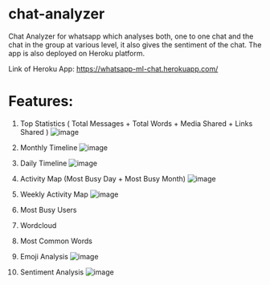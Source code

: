 # chat-analyzer
Chat Analyzer for whatsapp which analyses both, one to one chat and the chat in the group at various level, it also gives the sentiment of the chat. The app is also deployed on Heroku platform.

Link of Heroku App: https://whatsapp-ml-chat.herokuapp.com/

# Features:
1) Top Statistics ( Total Messages + Total Words + Media Shared + Links Shared )
![image](https://user-images.githubusercontent.com/92681193/190697142-559eee93-ab1d-465f-8fe6-48eadd57bc65.png)
2) Monthly Timeline
![image](https://user-images.githubusercontent.com/92681193/190697360-9ba900b1-b7b4-4042-8ab7-53fcecf21b64.png)
3) Daily Timeline
![image](https://user-images.githubusercontent.com/92681193/190697572-987ec2e0-818c-46bf-ac12-0d115dd6eeeb.png)
4) Activity Map (Most Busy Day + Most Busy Month)
![image](https://user-images.githubusercontent.com/92681193/190697782-40e2f945-e886-47bc-b005-04732f052436.png)
5) Weekly Activity Map
![image](https://user-images.githubusercontent.com/92681193/190698341-dd502728-8278-4cf9-92d2-20c789b0d4a3.png)
6) Most Busy Users

7) Wordcloud

8) Most Common Words

9) Emoji Analysis
![image](https://user-images.githubusercontent.com/92681193/190698767-ed36e847-0df2-4510-92f5-80fed028f61d.png)
10) Sentiment Analysis
![image](https://user-images.githubusercontent.com/92681193/190698844-6282ca8b-d25b-4ae8-884a-3722684b2415.png)

